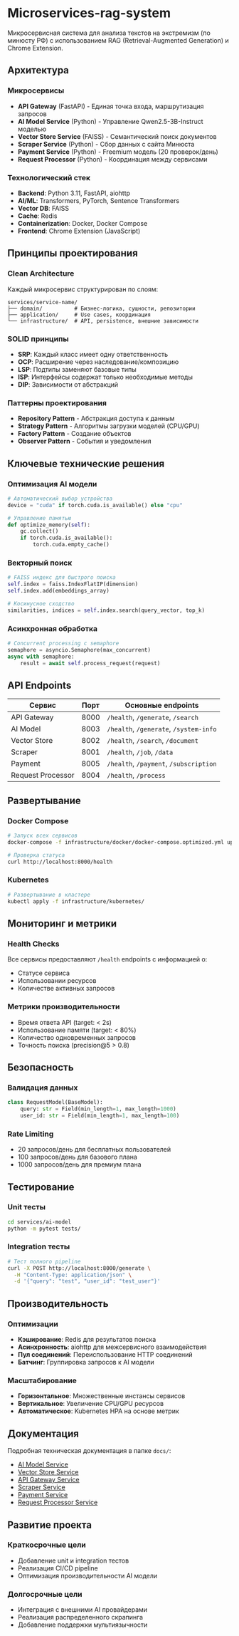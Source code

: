 # Microservices-rag-system

Микросервисная система для анализа текстов на экстремизм (по минюсту РФ) с использованием RAG (Retrieval-Augmented Generation) и Chrome Extension.

## Архитектура

### Микросервисы
- **API Gateway** (FastAPI) - Единая точка входа, маршрутизация запросов
- **AI Model Service** (Python) - Управление Qwen2.5-3B-Instruct моделью
- **Vector Store Service** (FAISS) - Семантический поиск документов
- **Scraper Service** (Python) - Сбор данных с сайта Минюста
- **Payment Service** (Python) - Freemium модель (20 проверок/день)
- **Request Processor** (Python) - Координация между сервисами

### Технологический стек
- **Backend**: Python 3.11, FastAPI, aiohttp
- **AI/ML**: Transformers, PyTorch, Sentence Transformers
- **Vector DB**: FAISS
- **Cache**: Redis
- **Containerization**: Docker, Docker Compose
- **Frontend**: Chrome Extension (JavaScript)

## Принципы проектирования

### Clean Architecture
Каждый микросервис структурирован по слоям:
```
services/service-name/
├── domain/          # Бизнес-логика, сущности, репозитории
├── application/     # Use cases, координация
└── infrastructure/  # API, persistence, внешние зависимости
```

### SOLID принципы
- **SRP**: Каждый класс имеет одну ответственность
- **OCP**: Расширение через наследование/композицию
- **LSP**: Подтипы заменяют базовые типы
- **ISP**: Интерфейсы содержат только необходимые методы
- **DIP**: Зависимости от абстракций

### Паттерны проектирования
- **Repository Pattern** - Абстракция доступа к данным
- **Strategy Pattern** - Алгоритмы загрузки моделей (CPU/GPU)
- **Factory Pattern** - Создание объектов
- **Observer Pattern** - События и уведомления

## Ключевые технические решения

### Оптимизация AI модели
```python
# Автоматический выбор устройства
device = "cuda" if torch.cuda.is_available() else "cpu"

# Управление памятью
def optimize_memory(self):
    gc.collect()
    if torch.cuda.is_available():
        torch.cuda.empty_cache()
```

### Векторный поиск
```python
# FAISS индекс для быстрого поиска
self.index = faiss.IndexFlatIP(dimension)
self.index.add(embeddings_array)

# Косинусное сходство
similarities, indices = self.index.search(query_vector, top_k)
```

### Асинхронная обработка
```python
# Concurrent processing с semaphore
semaphore = asyncio.Semaphore(max_concurrent)
async with semaphore:
    result = await self.process_request(request)
```

## API Endpoints

| Сервис | Порт | Основные endpoints |
|--------|------|-------------------|
| API Gateway | 8000 | `/health`, `/generate`, `/search` |
| AI Model | 8003 | `/health`, `/generate`, `/system-info` |
| Vector Store | 8002 | `/health`, `/search`, `/document` |
| Scraper | 8001 | `/health`, `/job`, `/data` |
| Payment | 8005 | `/health`, `/payment`, `/subscription` |
| Request Processor | 8004 | `/health`, `/process` |

## Развертывание

### Docker Compose
```bash
# Запуск всех сервисов
docker-compose -f infrastructure/docker/docker-compose.optimized.yml up -d

# Проверка статуса
curl http://localhost:8000/health
```

### Kubernetes
```bash
# Развертывание в кластере
kubectl apply -f infrastructure/kubernetes/
```

## Мониторинг и метрики

### Health Checks
Все сервисы предоставляют `/health` endpoints с информацией о:
- Статусе сервиса
- Использовании ресурсов
- Количестве активных запросов

### Метрики производительности
- Время ответа API (target: < 2s)
- Использование памяти (target: < 80%)
- Количество одновременных запросов
- Точность поиска (precision@5 > 0.8)

## Безопасность

### Валидация данных
```python
class RequestModel(BaseModel):
    query: str = Field(min_length=1, max_length=1000)
    user_id: str = Field(min_length=1, max_length=100)
```

### Rate Limiting
- 20 запросов/день для бесплатных пользователей
- 100 запросов/день для базового плана
- 1000 запросов/день для премиум плана

## Тестирование

### Unit тесты
```bash
cd services/ai-model
python -m pytest tests/
```

### Integration тесты
```bash
# Тест полного pipeline
curl -X POST http://localhost:8000/generate \
  -H "Content-Type: application/json" \
  -d '{"query": "test", "user_id": "test_user"}'
```

## Производительность

### Оптимизации
- **Кэширование**: Redis для результатов поиска
- **Асинхронность**: aiohttp для межсервисного взаимодействия
- **Пул соединений**: Переиспользование HTTP соединений
- **Батчинг**: Группировка запросов к AI модели

### Масштабирование
- **Горизонтальное**: Множественные инстансы сервисов
- **Вертикальное**: Увеличение CPU/GPU ресурсов
- **Автоматическое**: Kubernetes HPA на основе метрик

## Документация

Подробная техническая документация в папке `docs/`:
- [AI Model Service](docs/ai-model-service.md)
- [Vector Store Service](docs/vector-store-service.md)
- [API Gateway Service](docs/api-gateway-service.md)
- [Scraper Service](docs/scraper-service.md)
- [Payment Service](docs/payment-service.md)
- [Request Processor Service](docs/request-processor-service.md)

## Развитие проекта

### Краткосрочные цели
- Добавление unit и integration тестов
- Реализация CI/CD pipeline
- Оптимизация производительности AI модели

### Долгосрочные цели
- Интеграция с внешними AI провайдерами
- Реализация распределенного скрапинга
- Добавление поддержки мультиязычности
